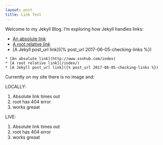 ```yaml
---
layout: post
title: Link Test
---
```


Welcome to my Jekyll Blog. I’m exploring how Jekyll handles links:
* [An absolute link](http://www.ssnhub.com/index)
* [A root relative link](/index/)
* [A Jekyll post_url link]({% post_url 2017-06-05-checking-links %})

```{}
* [An absolute link](http://www.ssnhub.com/index)
* [A root relative link](/index/)
* [A Jekyll post_url link]({% post_url 2017-06-05-checking-links %})
```

Currently on my site there is no image and:

LOCALLY:
1. Absolute link times out
2. root has 404 error
3. works greaat

LIVE:
1. Absolute link times out
2. root has 404 error
3. works greaat
